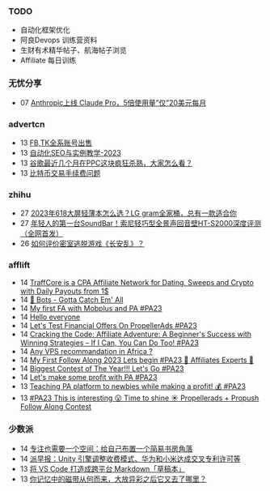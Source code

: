### TODO
-  自动化框架优化
-  阿良Devops 训练营资料
-  生财有术精华帖子、航海帖子浏览
-  Affiliate 每日训练

### 无忧分享
<!-- ruyo:START -->
-  07 [Anthropic上线 Claude Pro，5倍使用量”仅”20美元每月](https://51.ruyo.net/18472.html)<!-- ruyo:END -->

### advertcn
<!-- advertcn:START -->
-  13 [FB,TK全系账号出售](https://www.advertcn.com/forum.php?mod=viewthread&tid=112088)
-  13 [自动化SEO与实例教学-2023](https://www.advertcn.com/forum.php?mod=viewthread&tid=112086)
-  13 [谷歌最近几个月在PPC这块疯狂杀熟，大家怎么看？](https://www.advertcn.com/forum.php?mod=viewthread&tid=112079)
-  13 [比特币交易手续费问题](https://www.advertcn.com/forum.php?mod=viewthread&tid=112077)<!-- advertcn:END -->

### zhihu
<!-- zhihu:START -->
-  27 [2023年618大屏轻薄本怎么选？LG gram全家桶，总有一款适合你](http://zhuanlan.zhihu.com/p/632641888?utm_campaign=rss&utm_medium=rss&utm_source=rss&utm_content=title)
-  27 [年轻人的第一台SoundBar！索尼轻巧型全景声回音壁HT-S2000深度评测（全网首发）](http://zhuanlan.zhihu.com/p/630990296?utm_campaign=rss&utm_medium=rss&utm_source=rss&utm_content=title)
-  26 [如何评价密室逃脱游戏《长安乱》？](http://www.zhihu.com/question/563950552/answer/3045961312?utm_campaign=rss&utm_medium=rss&utm_source=rss&utm_content=title)<!-- zhihu:END -->

### afflift
<!-- afflift:START -->
-  14 [TraffCore is a CPA Affiliate Network for Dating, Sweeps and Crypto with Daily Payouts from 1$](https://afflift.com/f/threads/traffcore-is-a-cpa-affiliate-network-for-dating-sweeps-and-crypto-with-daily-payouts-from-1.8700/)
-  14 [🤖 Bots - Gotta Catch Em&#39; All](https://afflift.com/f/threads/%F0%9F%A4%96-bots-gotta-catch-em-all.6693/)
-  14 [My first FA with Mobplus and PA #PA23](https://afflift.com/f/threads/my-first-fa-with-mobplus-and-pa-pa23.11576/)
-  14 [Hello everyone](https://afflift.com/f/threads/hello-everyone.11625/)
-  14 [Let&#39;s Test Financial Offers On PropellerAds #PA23](https://afflift.com/f/threads/lets-test-financial-offers-on-propellerads-pa23.11558/)
-  14 [Cracking the Code: Affiliate Adventure: A Beginner&#39;s Success with Winning Strategies – If I Can, You Can Do Too! #PA23](https://afflift.com/f/threads/cracking-the-code-affiliate-adventure-a-beginners-success-with-winning-strategies-%E2%80%93-if-i-can-you-can-do-too-pa23.11559/)
-  14 [Any VPS recommandation in Africa ?](https://afflift.com/f/threads/any-vps-recommandation-in-africa.11624/)
-  14 [My First Follow Along 2023 Lets begin #PA23 💎 Affiliates Experts 💎](https://afflift.com/f/threads/my-first-follow-along-2023-lets-begin-pa23-%F0%9F%92%8E-affiliates-experts-%F0%9F%92%8E.11563/)
-  14 [Biggest Contest of The Year!!! Let&#39;s Go #PA23](https://afflift.com/f/threads/biggest-contest-of-the-year-lets-go-pa23.11574/)
-  14 [Let&#39;s make some profit with PA #PA23](https://afflift.com/f/threads/lets-make-some-profit-with-pa-pa23.11600/)
-  13 [Teaching PA platform to newbies while making a profit! 💰 #PA23](https://afflift.com/f/threads/teaching-pa-platform-to-newbies-while-making-a-profit-%F0%9F%92%B0-pa23.11585/)
-  13 [#PA23 This is interesting 😮 Time to shine ☀️ Propellerads + Propush Follow Along Contest](https://afflift.com/f/threads/pa23-this-is-interesting-%F0%9F%98%AE-time-to-shine-%E2%98%80%EF%B8%8F-propellerads-propush-follow-along-contest.11569/)<!-- afflift:END -->

### 少数派
<!-- sspai:START -->
-  14 [专注也需要一个空间：给自己布置一个简易书房角落](https://sspai.com/post/82326)
-  14 [派早报：Unity 引擎调整收费模式、华为和小米达成交叉专利许可等](https://sspai.com/post/82930)
-  13 [将 VS Code 打造成跨平台 Markdown「草稿本」](https://sspai.com/prime/story/vscode-as-scratchpad)
-  13 [你记忆中的磁带从何而来，大放异彩之后它又去了哪里？](https://sspai.com/post/82626)<!-- sspai:END -->
